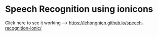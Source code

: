 # Speech Recognition using ionicons

Click here to see it working --> https://lehongnien.github.io/speech-recognition-Ionic/
